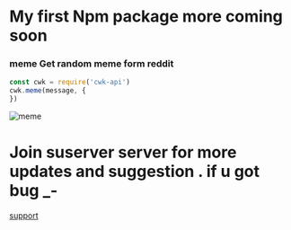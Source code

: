 # My first Npm package more coming soon

 ### meme Get random meme form reddit 
```js
const cwk = require('cwk-api') 
cwk.meme(message, {
})
```

![meme](https://media.discordapp.net/attachments/864948519256850503/868015580366635008/Screenshot_2021-07-23-11-53-46-61_5a415ff834f6bc153619606941c55eb5.jpg)

# Join suserver server for more updates and suggestion . if u got bug  _-  

[support](https://discord.gg/cwkhan)
